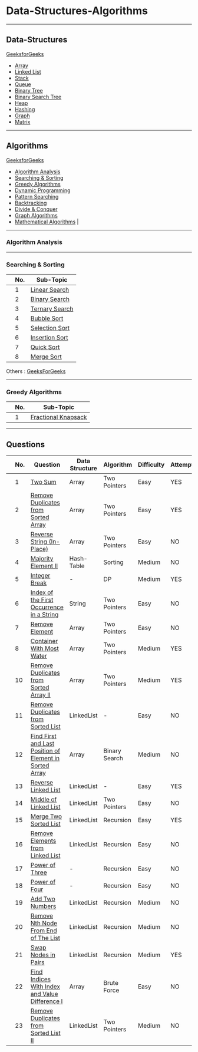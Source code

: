 # Data-Structures-Algorithms

***

## Data-Structures
[GeeksforGeeks](https://www.geeksforgeeks.org/data-structures/)

- [Array](#array)
- [Linked List](#linked-list)
- [Stack](#stack)
- [Queue](#queue)
- [Binary Tree](#binary-tree)
- [Binary Search Tree](#binary-search-tree)
- [Heap](#heap)
- [Hashing](#hashing)
- [Graph](#graph)
- [Matrix](#matrix)


***

## Algorithms
[GeeksforGeeks](https://www.geeksforgeeks.org/fundamentals-of-algorithms/)  

- [Algorithm Analysis](#algorithm-analysis)  
- [Searching & Sorting](#searching--sorting)   
- [Greedy Algorithms](#greedy-algorithms)  
- [Dynamic Programming](#dynamic-programming)   
- [Pattern Searching](#pattern-searching)   
- [Backtracking](#backtracking) 
- [Divide & Conquer](#divide--conquer) 
- [Graph Algorithms](#graph-algorithms)  
- [Mathematical Algorithms](#mathematical-algorithms) |

---

### Algorithm Analysis

---

### Searching & Sorting
| | No. | Sub-Topic |
|-|----|-----|
| | 1 | [Linear Search](https://www.geeksforgeeks.org/linear-search/)
| | 2 | [Binary Search](https://www.geeksforgeeks.org/binary-search/)
| | 3 | [Ternary Search](https://www.geeksforgeeks.org/ternary-search/)
| | 4 | [Bubble Sort](http://www.geeksforgeeks.org/bubble-sort/)
| | 5 | [Selection Sort](http://www.geeksforgeeks.org/selection-sort/)
| | 6 | [Insertion Sort](http://www.geeksforgeeks.org/insertion-sort/)
| | 7 | [Quick Sort](http://www.geeksforgeeks.org/quick-sort/)
| | 8 | [Merge Sort](http://www.geeksforgeeks.org/merge-sort/)

Others : [GeeksForGeeks](https://www.geeksforgeeks.org/sorting-algorithms/)

---
### Greedy Algorithms
| | No. | Sub-Topic | 
|-|----|-----|
| | 1 | [Fractional Knapsack](https://www.geeksforgeeks.org/fractional-knapsack-problem/)

***

## Questions 

| | No. | Question | Data Structure| Algorithm | Difficulty | Attempt | Date |
|-|-----|-----------------|-------|-----------|-----|------|-------|
| |  1  | [Two Sum](https://leetcode.com/submissions/) | Array | Two Pointers | Easy | YES | 2023-10-04 |
| |  2  | [Remove Duplicates from Sorted Array](https://leetcode.com/problems/remove-duplicates-from-sorted-array/) | Array | Two Pointers | Easy | YES | 2023-10-4 |
| |  3  | [Reverse String (In-Place)](https://leetcode.com/problems/reverse-string/) | Array | Two Pointers | Easy | NO | 2023-10-4 |
| |  4  | [Majority Element II](https://leetcode.com/problems/majority-element-ii/) | Hash-Table | Sorting | Medium | NO | 2023-10-06 |
| |  5  | [Integer Break](https://leetcode.com/problems/integer-break/) | - | DP | Medium | YES | 2023-10-07 |
| |  6  | [Index of the First Occurrence in a String](https://leetcode.com/problems/find-the-index-of-the-first-occurrence-in-a-string/) | String | Two Pointers | Easy | NO | 2023-10-07 |
| |  7  | [Remove Element](https://leetcode.com/problems/remove-element/) | Array | Two Pointers | Easy | NO | 2023-10-07 |
| |  8  | [Container With Most Water](https://leetcode.com/problems/container-with-most-water/) | Array | Two Pointers | Medium | YES | 2023-10-08 | 
| | 10  | [Remove Duplicates from Sorted Array II](https://leetcode.com/problems/remove-duplicates-from-sorted-array-ii/) | Array | Two Pointers | Medium | YES | 2023-10-08 | 
| | 11  | [Remove Duplicates from Sorted List](https://leetcode.com/problems/remove-duplicates-from-sorted-list/) | LinkedList | - | Easy | NO | 2023-10-09 |
| | 12  | [Find First and Last Position of Element in Sorted Array](https://leetcode.com/problems/find-first-and-last-position-of-element-in-sorted-array/) | Array | Binary Search | Medium | NO | 2023-10-09 |
| | 13  | [Reverse Linked List](https://leetcode.com/problems/reverse-linked-list/) | LinkedList | - | Easy | YES | 2023-10-10 |
| | 14  | [Middle of Linked List](https://leetcode.com/problems/middle-of-the-linked-list/) | LinkedList | Two Pointers | Easy | NO | 2023-10-11 |
| | 15  | [Merge Two Sorted List](https://leetcode.com/problems/merge-two-sorted-lists/) | LinkedList | Recursion | Easy | YES | 2023-10-12 |
| | 16  | [Remove Elements from Linked List](https://leetcode.com/problems/remove-linked-list-elements/) | LinkedList | Recursion | Easy | NO | 2023-10-12 |
| | 17  | [Power of Three](https://leetcode.com/problems/power-of-three/) | - | Recursion | Easy | NO | 2023-10-12 |
| | 18  | [Power of Four](https://leetcode.com/problems/power-of-four/) | - | Recursion | Easy | NO | 2023-10-12 |
| | 19  | [Add Two Numbers](https://leetcode.com/problems/add-two-numbers/) | LinkedList | Recursion | Medium | NO | 2023-10-13 |
| | 20  | [Remove Nth Node From End of The List](https://leetcode.com/problems/remove-nth-node-from-end-of-list/) | LinkedList | Recursion | Medium | NO | 2023-10-13 |
| | 21  | [Swap Nodes in Pairs](https://leetcode.com/problems/swap-nodes-in-pairs/) | LinkedList | Recursion | Medium | YES | 2023-10-14 |
| | 22  | [Find Indices With Index and Value Difference I](https://leetcode.com/problems/find-indices-with-index-and-value-difference-i/) | Array | Brute Force | Easy | NO | 2023-10-15 |
| | 23  | [Remove Duplicates from Sorted List II](https://leetcode.com/problems/remove-duplicates-from-sorted-list-ii/description/) | LinkedList | Two Pointers | Medium | NO | 2023-10-15 |
